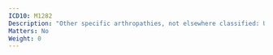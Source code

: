 ```yaml
---
ICD10: M1282
Description: "Other specific arthropathies, not elsewhere classified: Upper arm"
Matters: No
Weight: 0
---
```

